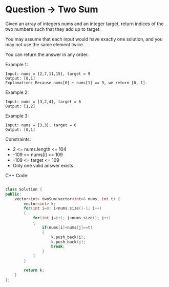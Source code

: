 # Question -> Two Sum

Given an array of integers nums and an integer target, return indices of the two numbers such that they add up to target.

You may assume that each input would have exactly one solution, and you may not use the same element twice.

You can return the answer in any order.

 
Example 1:

```
Input: nums = [2,7,11,15], target = 9
Output: [0,1]
Explanation: Because nums[0] + nums[1] == 9, we return [0, 1].
```

Example 2:

```
Input: nums = [3,2,4], target = 6
Output: [1,2]
```

Example 3:

```
Input: nums = [3,3], target = 6
Output: [0,1]
```

Constraints:

- 2 <= nums.length <= 104
- -109 <= nums[i] <= 109
- -109 <= target <= 109
- Only one valid answer exists.


C++ Code:

```C++

class Solution {
public:
    vector<int> twoSum(vector<int>& nums, int t) {
        vector<int> k;
        for(int i=0; i<nums.size()-1; i++)
        {
            for(int j=i+1; j<nums.size(); j++)
            {
                if(nums[i]+nums[j]==t)
                {
                    k.push_back(i);
                    k.push_back(j);
                    break;
                }
            }
        }

        return k;
    }
};

```
